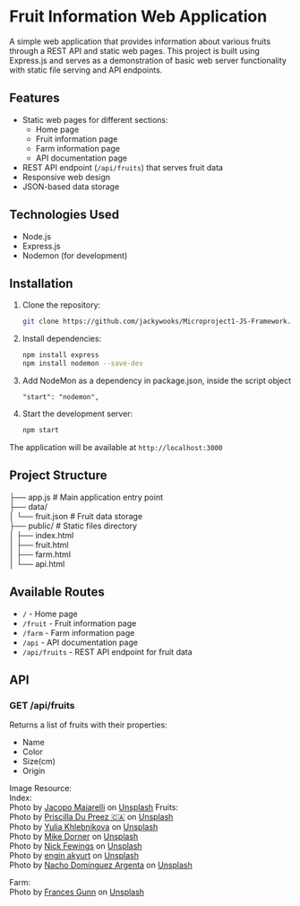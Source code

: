 # Fruit Information Web Application

A simple web application that provides information about various fruits through a REST API and static web pages. This project is built using Express.js and serves as a demonstration of basic web server functionality with static file serving and API endpoints.

## Features

- Static web pages for different sections:
  - Home page
  - Fruit information page
  - Farm information page
  - API documentation page
- REST API endpoint (`/api/fruits`) that serves fruit data
- Responsive web design
- JSON-based data storage

## Technologies Used

- Node.js
- Express.js
- Nodemon (for development)

## Installation

1. Clone the repository:
   ```bash
   git clone https://github.com/jackywooks/Microproject1-JS-Framework.git
   ```

2. Install dependencies:
   ```bash
   npm install express
   npm install nodemon --save-dev
   ```

3. Add NodeMon as a dependency in package.json, inside the script object
    ```
    "start": "nodemon",
    ```

4. Start the development server:
   ```bash
   npm start
   ```

The application will be available at `http://localhost:3000`

## Project Structure
├── app.js # Main application entry point
<br>
├── data/
<br>
│ └── fruit.json # Fruit data storage
<br>
├── public/ # Static files directory
<br>
│ ├── index.html
<br>
│ ├── fruit.html
<br>
│ ├── farm.html
<br>
│ └── api.html

## Available Routes
- `/` - Home page
- `/fruit` - Fruit information page
- `/farm` - Farm information page
- `/api` - API documentation page
- `/api/fruits` - REST API endpoint for fruit data

## API
### GET /api/fruits
Returns a list of fruits with their properties:
- Name
- Color
- Size(cm)
- Origin

Image Resource:
<br>
Index:
<br>
Photo by <a href="https://unsplash.com/@ja_ma?utm_content=creditCopyText&utm_medium=referral&utm_source=unsplash">Jacopo Maiarelli</a> on <a href="https://unsplash.com/photos/assorted-fruits-at-the-market--gOUx23DNks?utm_content=creditCopyText&utm_medium=referral&utm_source=unsplash">Unsplash</a>
Fruits:
<br>
Photo by <a href="https://unsplash.com/@priscilladupreez?utm_content=creditCopyText&utm_medium=referral&utm_source=unsplash">Priscilla Du Preez 🇨🇦</a> on <a href="https://unsplash.com/photos/one-red-apple-CoqJGsFVJtM?utm_content=creditCopyText&utm_medium=referral&utm_source=unsplash">Unsplash</a>
<br>
Photo by <a href="https://unsplash.com/@khlebnikovayulia?utm_content=creditCopyText&utm_medium=referral&utm_source=unsplash">Yulia Khlebnikova</a> on <a href="https://unsplash.com/photos/blueberries-in-bowl-and-white-surface-oh5MXKl9OHo?utm_content=creditCopyText&utm_medium=referral&utm_source=unsplash">Unsplash</a>
<br>
Photo by <a href="https://unsplash.com/@dorner?utm_content=creditCopyText&utm_medium=referral&utm_source=unsplash">Mike Dorner</a> on <a href="https://unsplash.com/photos/riped-banana-on-pink-surface-sf_1ZDA1YFw?utm_content=creditCopyText&utm_medium=referral&utm_source=unsplash">Unsplash</a>
<br>
Photo by <a href="https://unsplash.com/@jannerboy62?utm_content=creditCopyText&utm_medium=referral&utm_source=unsplash">Nick Fewings</a> on <a href="https://unsplash.com/photos/a-pile-of-carrots-sitting-next-to-each-other-d9gDUaDpnes?utm_content=creditCopyText&utm_medium=referral&utm_source=unsplash">Unsplash</a>
<br>
Photo by <a href="https://unsplash.com/@enginakyurt?utm_content=creditCopyText&utm_medium=referral&utm_source=unsplash">engin akyurt</a> on <a href="https://unsplash.com/photos/sliced-green-fruit-on-white-surface-jPVcZsxRGJo?utm_content=creditCopyText&utm_medium=referral&utm_source=unsplash">Unsplash</a>
<br>
Photo by <a href="https://unsplash.com/@nachoargenta?utm_content=creditCopyText&utm_medium=referral&utm_source=unsplash">Nacho Domínguez Argenta</a> on <a href="https://unsplash.com/photos/grapes-F_ilCik66Hg?utm_content=creditCopyText&utm_medium=referral&utm_source=unsplash">Unsplash</a>

Farm:
<br>
Photo by <a href="https://unsplash.com/@francesgunn?utm_content=creditCopyText&utm_medium=referral&utm_source=unsplash">Frances Gunn</a> on <a href="https://unsplash.com/photos/barn-surrounded-by-trees-QcBAZ7VREHQ?utm_content=creditCopyText&utm_medium=referral&utm_source=unsplash">Unsplash</a>
